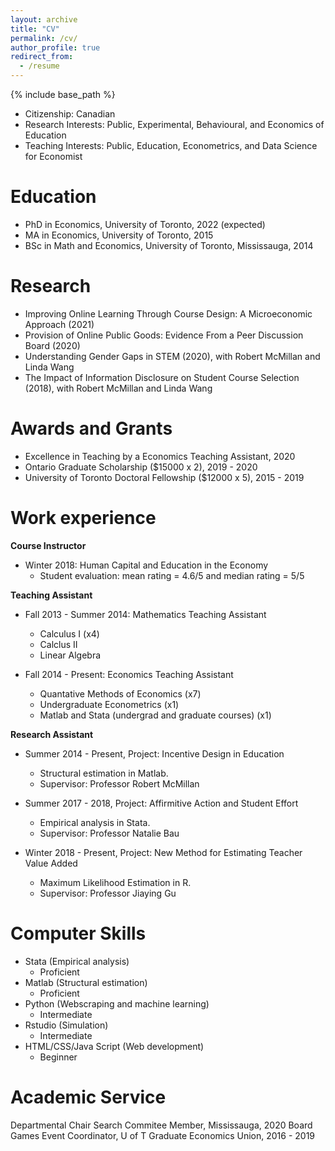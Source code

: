 ```yaml
---
layout: archive
title: "CV"
permalink: /cv/
author_profile: true
redirect_from:
  - /resume
---
```


{% include base_path %}

*  Citizenship: Canadian
*  Research Interests: Public, Experimental, Behavioural, and Economics of Education 
*  Teaching Interests: Public, Education, Econometrics, and Data Science for Economist


Education
======
* PhD in Economics, University of Toronto, 2022 (expected)
* MA in Economics, University of Toronto, 2015
* BSc in Math and Economics, University of Toronto, Mississauga,  2014

Research
======
* Improving Online Learning Through Course Design: A Microeconomic Approach (2021)
* Provision of Online Public Goods: Evidence From a Peer Discussion Board (2020)
* Understanding Gender Gaps in STEM (2020), with Robert McMillan and Linda Wang
* The Impact of Information Disclosure on Student Course Selection (2018), with Robert McMillan and Linda Wang


Awards and Grants
======
* Excellence in Teaching by a Economics Teaching Assistant, 2020
* Ontario Graduate Scholarship ($15000 x 2), 2019 - 2020
* University of Toronto Doctoral Fellowship ($12000 x 5), 2015 - 2019


Work experience
======
**Course Instructor**
* Winter 2018: Human Capital and Education in the Economy
  * Student evaluation: mean rating = 4.6/5 and median rating = 5/5 

**Teaching Assistant**
* Fall 2013 - Summer 2014: Mathematics Teaching Assistant
  * Calculus I (x4)
  * Calclus II
  * Linear Algebra

* Fall 2014 - Present: Economics Teaching Assistant
  * Quantative Methods of Economics (x7)
  * Undergraduate Econometrics (x1)
  * Matlab and Stata (undergrad and graduate courses) (x1)

**Research Assistant**
* Summer 2014 - Present, Project: Incentive Design in Education
  * Structural estimation in Matlab.  
  * Supervisor: Professor Robert McMillan

* Summer 2017 - 2018, Project: Affirmitive Action and Student Effort
  * Empirical analysis in Stata.
  * Supervisor: Professor Natalie Bau
  
* Winter 2018 - Present, Project: New Method for Estimating Teacher Value Added
  * Maximum Likelihood Estimation in R. 
  * Supervisor: Professor Jiaying Gu
 
  
Computer Skills
======
* Stata (Empirical analysis)
  * Proficient 
* Matlab (Structural estimation)
  * Proficient
* Python (Webscraping and machine learning)
  * Intermediate
* Rstudio (Simulation)
  * Intermediate 
* HTML/CSS/Java Script (Web development)
  * Beginner

Academic Service
======
Departmental Chair Search Commitee Member, Mississauga, 2020
Board Games Event Coordinator, U of T Graduate Economics Union, 2016 - 2019
